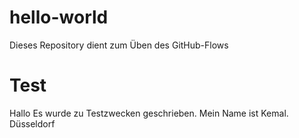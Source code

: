 # hello-world
Dieses Repository dient zum Üben des GitHub-Flows

# Test 
Hallo
Es wurde zu Testzwecken geschrieben.
Mein Name ist Kemal.
Düsseldorf
